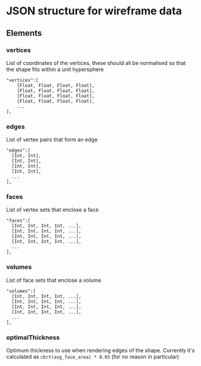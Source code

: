# JSON structure for wireframe data

## Elements

### vertices

List of coordinates of the vertices, these should all be normalised so that the shape fits within a unit hypersphere

```
"vertices":[
    [Float, Float, Float, Float],
    [Float, Float, Float, Float],
    [Float, Float, Float, Float],
    [Float, Float, Float, Float],
    ...
],
```

### edges

List of vertex pairs that form an edge

```
"edges":[
  [Int, Int],
  [Int, Int],
  [Int, Int],
  [Int, Int],
  ...
],
```

### faces

List of vertex sets that enclose a face

```
"faces":[
  [Int, Int, Int, Int, ...],
  [Int, Int, Int, Int, ...],
  [Int, Int, Int, Int, ...],
  [Int, Int, Int, Int, ...],
  ...
],
```

### volumes

List of face sets that enclose a volume

```
"volumes":[
  [Int, Int, Int, Int, ...],
  [Int, Int, Int, Int, ...],
  [Int, Int, Int, Int, ...],
  [Int, Int, Int, Int, ...],
  ...
],
```

### optimalThickness

Optimum thickness to use when rendering edges of the shape. Currently it's calculated as `cbrt(avg_face_area) * 0.05` (for no reason in particular)
